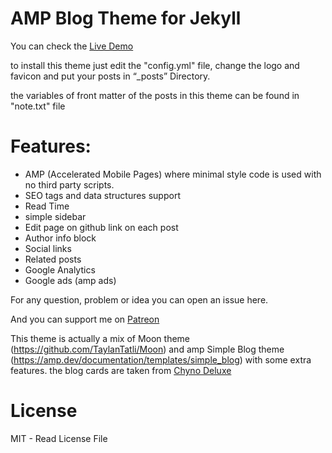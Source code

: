 # AMP Blog Theme for Jekyll

You can check the [Live Demo](https://mulham.github.io/Ihsan)

to install this theme just edit the "config.yml" file, change the logo and favicon and put your posts in “_posts” Directory.

the variables of front matter of the posts in this theme can be found in "note.txt" file

# Features:

- AMP (Accelerated Mobile Pages) where minimal style code is used with no third party scripts.
- SEO tags and data structures support
- Read Time
- simple sidebar
- Edit page on github link on each post
- Author info block
- Social links
- Related posts
- Google Analytics
- Google ads (amp ads)

For any question, problem or idea you can open an issue here.

And you can support me on [Patreon](https://patreon.com/mulham)

This theme is actually a mix of Moon theme (https://github.com/TaylanTatli/Moon) and amp Simple Blog theme (https://amp.dev/documentation/templates/simple_blog) with some extra features. the blog cards are taken from [Chyno Deluxe](https://codepen.io/ChynoDeluxe/pen/bdXeqQ)

# License

MIT - Read License File
